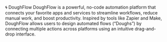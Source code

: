 🌀 DoughFlow
DoughFlow is a powerful, no-code automation platform that connects your favorite apps and services to streamline workflows, reduce manual work, and boost productivity. Inspired by tools like Zapier and Make, DoughFlow allows users to design automated flows (“Doughs”) by connecting multiple actions across platforms using an intuitive drag-and-drop interface.
